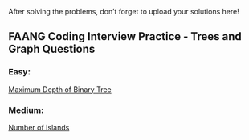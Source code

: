 After solving the problems, don’t forget to upload your solutions here!

## FAANG Coding Interview Practice - Trees and Graph Questions

### Easy:
[Maximum Depth of Binary Tree](https://leetcode.com/problems/maximum-depth-of-binary-tree/description/)

### Medium:
[Number of Islands](https://leetcode.com/problems/number-of-islands/description/)
